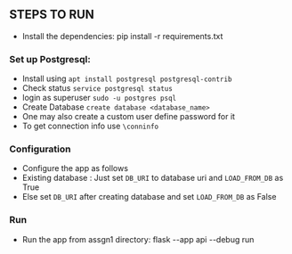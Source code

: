 ## STEPS TO RUN

- Install the dependencies: pip install -r requirements.txt
### Set up Postgresql:
- Install using
`
apt install postgresql postgresql-contrib
`
- Check status `service postgresql status`
- login as superuser `sudo -u postgres psql`
- Create Database `create database <database_name>`
- One may also create a custom user define password for it
- To get connection info use `\conninfo`
### Configuration
- Configure the app as follows 
- Existing database : Just set `DB_URI` to database uri and `LOAD_FROM_DB` as True
- Else set `DB_URI` after creating database and set  `LOAD_FROM_DB` as False

### Run
- Run the app from assgn1 directory: flask --app api --debug run
